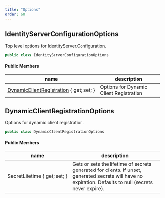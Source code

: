 ```yaml
---
title: "Options"
order: 60
---
```


## IdentityServerConfigurationOptions

Top level options for IdentityServer.Configuration.

```csharp
public class IdentityServerConfigurationOptions
```

#### Public Members

| name | description |
| --- | --- |
| [DynamicClientRegistration](#dynamicclientregistrationoptions) { get; set; } | Options for Dynamic Client Registration |

## DynamicClientRegistrationOptions

Options for dynamic client registration.

```csharp
public class DynamicClientRegistrationOptions
```

#### Public Members

| name | description |
| --- | --- |
| SecretLifetime { get; set; } | Gets or sets the lifetime of secrets generated for clients. If unset, generated secrets will have no expiration. Defaults to null (secrets never expire). |

